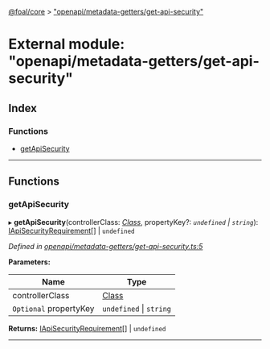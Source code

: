 [@foal/core](../README.md) > ["openapi/metadata-getters/get-api-security"](../modules/_openapi_metadata_getters_get_api_security_.md)

# External module: "openapi/metadata-getters/get-api-security"

## Index

### Functions

* [getApiSecurity](_openapi_metadata_getters_get_api_security_.md#getapisecurity)

---

## Functions

<a id="getapisecurity"></a>

###  getApiSecurity

▸ **getApiSecurity**(controllerClass: *[Class](_core_class_interface_.md#class)*, propertyKey?: *`undefined` \| `string`*): [IApiSecurityRequirement](../interfaces/_openapi_interfaces_.iapisecurityrequirement.md)[] \| `undefined`

*Defined in [openapi/metadata-getters/get-api-security.ts:5](https://github.com/FoalTS/foal/blob/7934e4d7/packages/core/src/openapi/metadata-getters/get-api-security.ts#L5)*

**Parameters:**

| Name | Type |
| ------ | ------ |
| controllerClass | [Class](_core_class_interface_.md#class) |
| `Optional` propertyKey | `undefined` \| `string` |

**Returns:** [IApiSecurityRequirement](../interfaces/_openapi_interfaces_.iapisecurityrequirement.md)[] \| `undefined`

___

